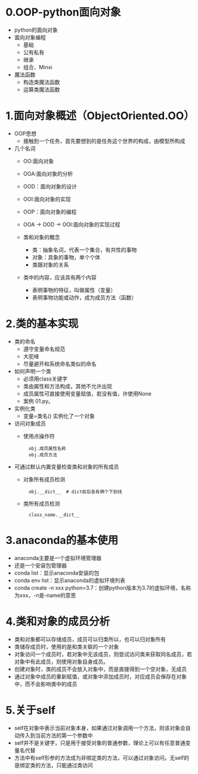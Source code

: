 # 0.OOP-python面向对象
- python的面向对象
- 面向对象编程
    - 基础
    - 公有私有
    - 继承
    - 组合、Minxi
- 魔法函数
    - 构造类魔法函数
    - 运算类魔法函数
    
# 1.面向对象概述（ObjectOriented.OO）
- OOP思想
    - 接触到一个任务，首先要想到的是任务这个世界的构成，由模型所构成
- 几个名词
    - OO:面向对象
    - OOA:面向对象的分析
    - OOD：面向对象的设计
    - OOI:面向对象的实现
    - OOP：面向对象的编程
    - OOA -> OOD -> OOI:面向对象的实现过程

    - 类和对象的概念
        - 类：抽象名词，代表一个集合，有共性的事物
        - 对象：具象的事物，单个个体
        - 类跟对象的关系
    - 类中的内容，应该具有两个内容
        - 表明事物的特征，叫做属性（变量）
        - 表明事物功能或动作，成为成员方法（函数）

# 2.类的基本实现
- 类的命名
    - 遵守变量命名规范
    - 大驼峰
    - 尽量避开和系统命名类似的命名
- 如何声明一个类
    - 必须用class关键字
    - 类由属性和方法构成，其他不允许出现
    - 成员属性可直接使用变量赋值，若没有值，许使用None
    - 案例 01.py。
- 实例化类
    - 变量=类名()  实例化了一个对象
- 访问对象成员
    - 使用点操作符
    
            obj.成员属性名称
            obj.成员方法
- 可通过默认内置变量检查类和对象的所有成员
    - 对象所有成员检测
    
            obj.__dict__  # dict前后各有俩个下划线
    - 类所有成员检测
    
            class_name.__dict__

# 3.anaconda的基本使用
- anaconda主要是一个虚拟环境管理器
- 还是一个安装包管理器
- conda list：显示anaconda安装的包
- conda env list：显示anaconda的虚拟环境列表
- conda create -n xxx python=3.7：创建python版本为3.7的虚拟环境，名称为xxx，-n是-name的意思

# 4.类和对象的成员分析
- 类和对象都可以存储成员，成员可以归类所以，也可以归对象所有
- 类储存成员时，使用的是和类关联的一个对象
- 对象访问一个成员时，若对象中无该成员，则尝试访问类来获取同名成员，若对象中有此成员，则使用对象自身成员。
- 创建对象时，类的成员不会放入对象中，而是直接得到一个空对象，无成员
- 通过对象中成员的重新赋值，或对象中添加成员时，对应成员会保存在对象中，而不会影响类中的成员

# 5.关于self
- self在对象中表示当前对象本身，如果通过对象调用一个方法，则该对象会自动传入到当前方法的第一个参数中
- self并不是关键字，只是用于接受对象的普通参数，理论上可以有任意普通变量名代替
- 方法中有self形参的方法成为非绑定类的方法，可以通过对象访问。无self的是绑定类的方法，只能通过类访问
